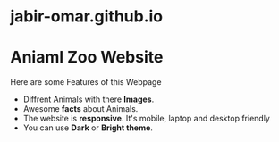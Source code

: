 # jabir-omar.github.io
# Aniaml Zoo Website

Here are some Features of this Webpage

* Diffrent Animals with there **Images**.
* Awesome **facts** about Animals.
* The website is **responsive**. It's mobile, laptop and desktop friendly  
* You can use **Dark** or **Bright theme**. 